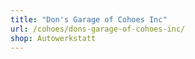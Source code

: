 ```yaml
---
title: "Don's Garage of Cohoes Inc"
url: /cohoes/dons-garage-of-cohoes-inc/
shop: Autowerkstatt
---
```


